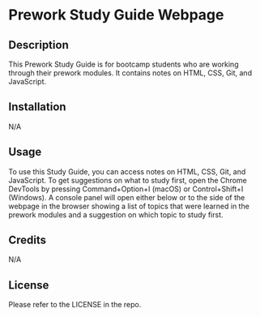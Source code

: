 # Prework Study Guide Webpage

## Description

This Prework Study Guide is for bootcamp students who are working through their prework modules. It contains notes on HTML, CSS, Git, and JavaScript.

## Installation

N/A

## Usage

To use this Study Guide, you can access notes on HTML, CSS, Git, and JavaScript. To get suggestions on what to study first, open the Chrome DevTools by pressing Command+Option+I (macOS) or Control+Shift+I (Windows). A console panel will open either below or to the side of the webpage in the browser showing a list of topics that were learned in the prework modules and a suggestion on which topic to study first.

## Credits

N/A

## License

Please refer to the LICENSE in the repo.

